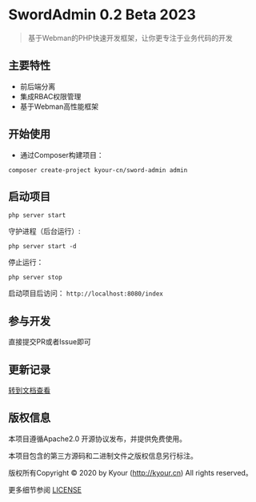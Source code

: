 
SwordAdmin 0.2 Beta 2023
===============

> 基于Webman的PHP快速开发框架，让你更专注于业务代码的开发

## 主要特性
* 前后端分离
* 集成RBAC权限管理
* 基于Webman高性能框架

## 开始使用

- 通过Composer构建项目：
```shell
composer create-project kyour-cn/sword-admin admin
```

## 启动项目
```shell
php server start
```

守护进程（后台运行）:
```shell
php server start -d
```

停止运行：
```shell
php server stop
```

启动项目后访问：
`http://localhost:8080/index`

## 参与开发

直接提交PR或者Issue即可

## 更新记录

[转到文档查看](https://github.com/kyour-cn/sword-admin/wiki/Update)

## 版权信息

本项目遵循Apache2.0 开源协议发布，并提供免费使用。

本项目包含的第三方源码和二进制文件之版权信息另行标注。

版权所有Copyright © 2020 by Kyour (http://kyour.cn) All rights reserved。

更多细节参阅 [LICENSE](LICENSE)
